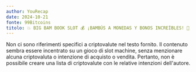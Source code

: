 ```yaml
---
author: YouRecap
date: 2024-10-21
fonte: 99Bitcoins
titolo: 💥 BIG BAM BOOK SLOT 💰 ¡BAMBÚS A MONEDAS Y BONOS INCREÍBLES! 🚀 GRANDES GANANCIAS AQUÍ
---
```


Non ci sono riferimenti specifici a criptovalute nel testo fornito. Il contenuto sembra essere incentrato su un gioco di slot machine, senza menzionare alcuna criptovaluta o intenzione di acquisto o vendita. Pertanto, non è possibile creare una lista di criptovalute con le relative intenzioni dell'autore.
